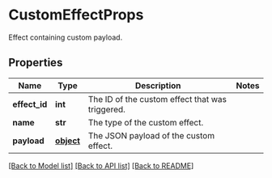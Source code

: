 # CustomEffectProps

Effect containing custom payload.
## Properties
Name | Type | Description | Notes
------------ | ------------- | ------------- | -------------
**effect_id** | **int** | The ID of the custom effect that was triggered. | 
**name** | **str** | The type of the custom effect. | 
**payload** | [**object**](.md) | The JSON payload of the custom effect. | 

[[Back to Model list]](../README.md#documentation-for-models) [[Back to API list]](../README.md#documentation-for-api-endpoints) [[Back to README]](../README.md)



